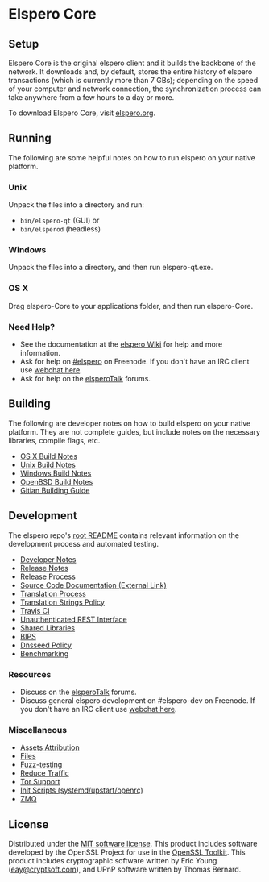 Elspero Core
=============

Setup
---------------------
Elspero Core is the original elspero client and it builds the backbone of the network. It downloads and, by default, stores the entire history of elspero transactions (which is currently more than 7 GBs); depending on the speed of your computer and network connection, the synchronization process can take anywhere from a few hours to a day or more.

To download Elspero Core, visit [elspero.org](https://www.elspero.org/).

Running
---------------------
The following are some helpful notes on how to run elspero on your native platform.

### Unix

Unpack the files into a directory and run:

- `bin/elspero-qt` (GUI) or
- `bin/elsperod` (headless)

### Windows

Unpack the files into a directory, and then run elspero-qt.exe.

### OS X

Drag elspero-Core to your applications folder, and then run elspero-Core.

### Need Help?

* See the documentation at the [elspero Wiki](https://elspero.info/)
for help and more information.
* Ask for help on [#elspero](http://webchat.freenode.net?channels=elspero) on Freenode. If you don't have an IRC client use [webchat here](http://webchat.freenode.net?channels=elspero).
* Ask for help on the [elsperoTalk](https://elsperotalk.io/) forums.

Building
---------------------
The following are developer notes on how to build elspero on your native platform. They are not complete guides, but include notes on the necessary libraries, compile flags, etc.

- [OS X Build Notes](build-osx.md)
- [Unix Build Notes](build-unix.md)
- [Windows Build Notes](build-windows.md)
- [OpenBSD Build Notes](build-openbsd.md)
- [Gitian Building Guide](gitian-building.md)

Development
---------------------
The elspero repo's [root README](/README.md) contains relevant information on the development process and automated testing.

- [Developer Notes](developer-notes.md)
- [Release Notes](release-notes.md)
- [Release Process](release-process.md)
- [Source Code Documentation (External Link)](https://dev.visucore.com/elspero/doxygen/)
- [Translation Process](translation_process.md)
- [Translation Strings Policy](translation_strings_policy.md)
- [Travis CI](travis-ci.md)
- [Unauthenticated REST Interface](REST-interface.md)
- [Shared Libraries](shared-libraries.md)
- [BIPS](bips.md)
- [Dnsseed Policy](dnsseed-policy.md)
- [Benchmarking](benchmarking.md)

### Resources
* Discuss on the [elsperoTalk](https://elsperotalk.io/) forums.
* Discuss general elspero development on #elspero-dev on Freenode. If you don't have an IRC client use [webchat here](http://webchat.freenode.net/?channels=elspero-dev).

### Miscellaneous
- [Assets Attribution](assets-attribution.md)
- [Files](files.md)
- [Fuzz-testing](fuzzing.md)
- [Reduce Traffic](reduce-traffic.md)
- [Tor Support](tor.md)
- [Init Scripts (systemd/upstart/openrc)](init.md)
- [ZMQ](zmq.md)

License
---------------------
Distributed under the [MIT software license](/COPYING).
This product includes software developed by the OpenSSL Project for use in the [OpenSSL Toolkit](https://www.openssl.org/). This product includes
cryptographic software written by Eric Young ([eay@cryptsoft.com](mailto:eay@cryptsoft.com)), and UPnP software written by Thomas Bernard.
